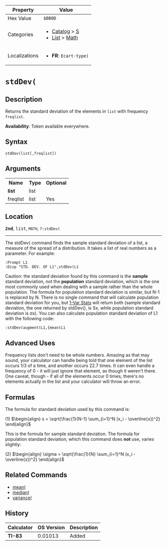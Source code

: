 | Property      | Value |
|---------------|-------|
| Hex Value     | `$BB0D`|
| Categories    | <ul><li>[Catalog](<../categories/Catalog.md>) > [S](<../categories/Catalog.md#S>)</li><li>[List](<../categories/List.md>) > [Math](<../categories/List.md#Math>)</li></ul> |
| Localizations | <ul><li><b>FR</b>: `Ecart-type(`</li></ul> |

# `stdDev(`

## Description
Returns the standard deviation of the elements in `list` with frequency `freqlist`.


<b>Availability</b>: Token available everywhere.

## Syntax
`stdDev(list[,freqlist])`

## Arguments
<table>
<tr><th>Name</th><th>Type</th><th>Optional</th></tr>

<tr><td><b>list</b></td><td>list</td><td></td></tr>

<tr><td>freqlist</td><td>list</td><td>Yes</td></tr>

</table>

## Location
<tt><kbd><b>2nd</b></kbd></tt>, <kbd>list</kbd>, `MATH`, `7:stdDev(`
<hr>

The stdDev( command finds the sample standard deviation of a list, a measure of the spread of a distribution. It takes a list of real numbers as a parameter. For example:

```ti-basic
:Prompt L1
:Disp "STD. DEV. OF L1",stdDev(L1
```

Caution: the standard deviation found by this command is the **sample** standard deviation, not the **population** standard deviation, which is the one most commonly used when dealing with a sample rather than the whole population. The formula for population standard deviation is similar, but N-1 is replaced by N. There is no single command that will calculate population standard deviation for you, but [1-Var Stats](/1-var-stats) will return both (sample standard deviation, the one returned by stdDev(), is Sx, while population standard deviation is σx). You can also calculate population standard deviation of L1 with the following code:

```ti-basic
:stdDev(augment(L1,{mean(L1
```

## Advanced Uses

Frequency lists don't need to be whole numbers. Amazing as that may sound, your calculator can handle being told that one element of the list occurs 1/3 of a time, and another occurs 22.7 times. It can even handle a frequency of 0 - it will just ignore that element, as though it weren't there. One caveat, though - if all of the elements occur 0 times, there's no elements actually in the list and your calculator will throw an error.

## Formulas

The formula for standard deviation used by this command is:

(1) $`\begin{align} s = \sqrt{\frac{1}{N-1} \sum_{i=1}^N (x_i - \overline{x})^2} \end{align}`$ 

This is the formula for sample standard deviation. The formula for population standard deviation, which this command does **not** use, varies slightly:

(2) $`\begin{align} \sigma = \sqrt{\frac{1}{N} \sum_{i=1}^N (x_i - \overline{x})^2} \end{align}`$ 

## Related Commands

*   [mean(](/mean)
*   [median(](/median)
*   [variance(](/variance)

## History
| Calculator | OS Version | Description |
|------------|------------|-------------|
| <b>TI-83</b> | 0.01013 | Added |


